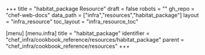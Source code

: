 +++
title = "habitat_package Resource"
draft = false
robots = ""
gh_repo = "chef-web-docs"
data_path = ["infra","resources","habitat_package"]
layout = "infra_resource"
toc_layout = "infra_resource_toc"

[menu]
  [menu.infra]
    title = "habitat_package"
    identifier = "chef_infra/cookbook_reference/resources/habitat_package"
    parent = "chef_infra/cookbook_reference/resources"
+++

<!-- The contents of this page are automatically generated from the habitat_package.yaml file in the data directory. -->
<!-- To suggest a change, edit the https://github.com/chef/chef/blob/master/lib/chef/resource/habitat_package.rb file
      and submit a pull request to the https://github.com/chef/chef repository. -->

